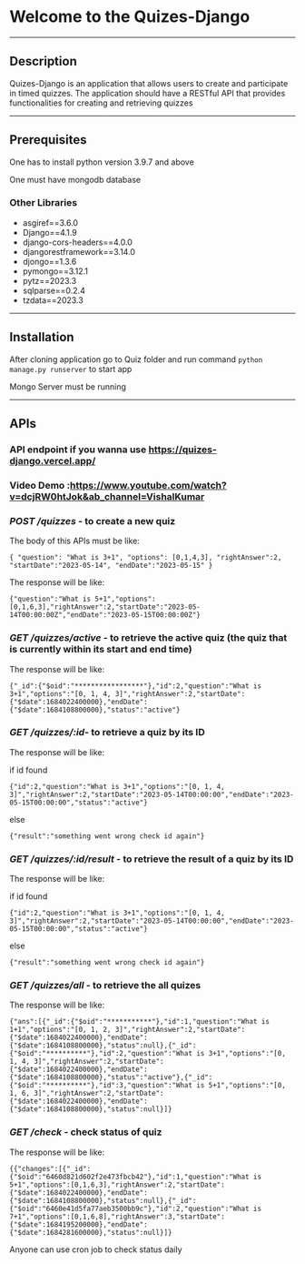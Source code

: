 # Welcome to the Quizes-Django

***

## Description

Quizes-Django is an application that allows users to create and participate in timed quizzes. The application should have a RESTful API that provides functionalities for creating and retrieving quizzes

***

## Prerequisites

One has to install python version 3.9.7 and above

One must have mongodb database

### Other Libraries
* asgiref==3.6.0
* Django==4.1.9
* django-cors-headers==4.0.0
* djangorestframework==3.14.0
* djongo==1.3.6
* pymongo==3.12.1
* pytz==2023.3
* sqlparse==0.2.4
* tzdata==2023.3

***

## Installation

After cloning application go to Quiz folder and run command `python manage.py runserver` to start app

Mongo Server must be running

***

## APIs


### API endpoint if you wanna use https://quizes-django.vercel.app/

### Video Demo :https://www.youtube.com/watch?v=dcjRW0htJok&ab_channel=VishalKumar

### _POST /quizzes_ - to create a new quiz

The body of this APIs must be like:

`{
    "question": "What is 3+1",
    "options": [0,1,4,3],
    "rightAnswer":2,
    "startDate":"2023-05-14",
    "endDate":"2023-05-15"
}`

The response will be like:

`{"question":"What is 5+1","options":[0,1,6,3],"rightAnswer":2,"startDate":"2023-05-14T00:00:00Z","endDate":"2023-05-15T00:00:00Z"}`

### _GET /quizzes/active_ - to retrieve the active quiz (the quiz that is currently within its start and end time)

The response will be like:

`{"_id":{"$oid":"*****************"},"id":2,"question":"What is 3+1","options":"[0, 1, 4, 3]","rightAnswer":2,"startDate":{"$date":1684022400000},"endDate":{"$date":1684108800000},"status":"active"}`

### _GET /quizzes/:id_- to retrieve a quiz by its ID

The response will be like:

if id found 

`{"id":2,"question":"What is 3+1","options":"[0, 1, 4, 3]","rightAnswer":2,"startDate":"2023-05-14T00:00:00","endDate":"2023-05-15T00:00:00","status":"active"}`

else

`{"result":"something went wrong check id again"}`

### _GET /quizzes/:id/result_ - to retrieve the result of a quiz by its ID

The response will be like:

if id found 

`{"id":2,"question":"What is 3+1","options":"[0, 1, 4, 3]","rightAnswer":2,"startDate":"2023-05-14T00:00:00","endDate":"2023-05-15T00:00:00","status":"active"}`

else

`{"result":"something went wrong check id again"}`

### _GET /quizzes/all_ - to retrieve the all quizes

The response will be like:

`{"ans":[{"_id":{"$oid":"***********"},"id":1,"question":"What is 1+1","options":"[0, 1, 2, 3]","rightAnswer":2,"startDate":{"$date":1684022400000},"endDate":{"$date":1684108800000},"status":null},{"_id":{"$oid":"**********"},"id":2,"question":"What is 3+1","options":"[0, 1, 4, 3]","rightAnswer":2,"startDate":{"$date":1684022400000},"endDate":{"$date":1684108800000},"status":"active"},{"_id":{"$oid":"**********"},"id":3,"question":"What is 5+1","options":"[0, 1, 6, 3]","rightAnswer":2,"startDate":{"$date":1684022400000},"endDate":{"$date":1684108800000},"status":null}]}`

### _GET /check_ - check status of quiz

The response will be like:

`{{"changes":[{"_id":{"$oid":"6460d821d602f2e473fbcb42"},"id":1,"question":"What is 5+1","options":[0,1,6,3],"rightAnswer":2,"startDate":{"$date":1684022400000},"endDate":{"$date":1684108800000},"status":null},{"_id":{"$oid":"6460e41d5fa77aeb3500bb9c"},"id":2,"question":"What is 7+1","options":[0,1,6,8],"rightAnswer":3,"startDate":{"$date":1684195200000},"endDate":{"$date":1684281600000},"status":null}]}`

Anyone can use cron job to check status daily




